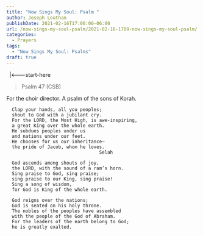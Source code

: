 ```yaml
---
title: "Now Sings My Soul: Psalm "
author: Joseph Louthan
publishDate: 2021-02-16T17:00:00-06:00
url: /now-sings-my-soul-psalm/2021-02-16-1700-now-sings-my-soul-psalm/
categories:
  - Prayers
tags:
  - "Now Sings My Soul: Psalms"
draft: true
---
```

<div style="font-variant: small-caps;">

</div>
&nbsp;
    |<---start-here

> Psalm 47 (CSB)

For the choir director. A psalm of the sons of Korah. 

      Clap your hands, all you peoples; 
      shout to God with a jubilant cry. 
      For the LORD, the Most High, is awe-inspiring, 
      a great King over the whole earth. 
      He subdues peoples under us 
      and nations under our feet. 
      He chooses for us our inheritance—
      the pride of Jacob, whom he loves. 
                                      Selah 

      God ascends among shouts of joy, 
      the LORD, with the sound of a ram’s horn. 
      Sing praise to God, sing praise; 
      sing praise to our King, sing praise! 
      Sing a song of wisdom, 
      for God is King of the whole earth. 

      God reigns over the nations; 
      God is seated on his holy throne. 
      The nobles of the peoples have assembled 
      with the people of the God of Abraham. 
      For the leaders of the earth belong to God; 
      he is greatly exalted.
